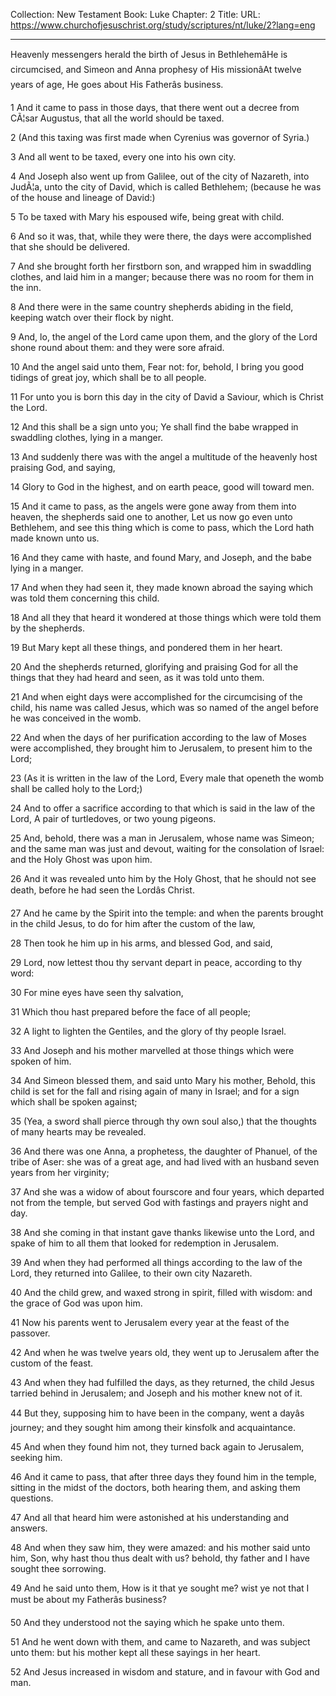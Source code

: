 Collection: New Testament
Book: Luke
Chapter: 2
Title: 
URL: https://www.churchofjesuschrist.org/study/scriptures/nt/luke/2?lang=eng

---

Heavenly messengers herald the birth of Jesus in BethlehemâHe is circumcised, and Simeon and Anna prophesy of His missionâAt twelve years of age, He goes about His Fatherâs business.

1 And it came to pass in those days, that there went out a decree from CÃ¦sar Augustus, that all the world should be taxed.

2 (And this taxing was first made when Cyrenius was governor of Syria.)

3 And all went to be taxed, every one into his own city.

4 And Joseph also went up from Galilee, out of the city of Nazareth, into JudÃ¦a, unto the city of David, which is called Bethlehem; (because he was of the house and lineage of David:)

5 To be taxed with Mary his espoused wife, being great with child.

6 And so it was, that, while they were there, the days were accomplished that she should be delivered.

7 And she brought forth her firstborn son, and wrapped him in swaddling clothes, and laid him in a manger; because there was no room for them in the inn.

8 And there were in the same country shepherds abiding in the field, keeping watch over their flock by night.

9 And, lo, the angel of the Lord came upon them, and the glory of the Lord shone round about them: and they were sore afraid.

10 And the angel said unto them, Fear not: for, behold, I bring you good tidings of great joy, which shall be to all people.

11 For unto you is born this day in the city of David a Saviour, which is Christ the Lord.

12 And this shall be a sign unto you; Ye shall find the babe wrapped in swaddling clothes, lying in a manger.

13 And suddenly there was with the angel a multitude of the heavenly host praising God, and saying,

14 Glory to God in the highest, and on earth peace, good will toward men.

15 And it came to pass, as the angels were gone away from them into heaven, the shepherds said one to another, Let us now go even unto Bethlehem, and see this thing which is come to pass, which the Lord hath made known unto us.

16 And they came with haste, and found Mary, and Joseph, and the babe lying in a manger.

17 And when they had seen it, they made known abroad the saying which was told them concerning this child.

18 And all they that heard it wondered at those things which were told them by the shepherds.

19 But Mary kept all these things, and pondered them in her heart.

20 And the shepherds returned, glorifying and praising God for all the things that they had heard and seen, as it was told unto them.

21 And when eight days were accomplished for the circumcising of the child, his name was called Jesus, which was so named of the angel before he was conceived in the womb.

22 And when the days of her purification according to the law of Moses were accomplished, they brought him to Jerusalem, to present him to the Lord;

23 (As it is written in the law of the Lord, Every male that openeth the womb shall be called holy to the Lord;)

24 And to offer a sacrifice according to that which is said in the law of the Lord, A pair of turtledoves, or two young pigeons.

25 And, behold, there was a man in Jerusalem, whose name was Simeon; and the same man was just and devout, waiting for the consolation of Israel: and the Holy Ghost was upon him.

26 And it was revealed unto him by the Holy Ghost, that he should not see death, before he had seen the Lordâs Christ.

27 And he came by the Spirit into the temple: and when the parents brought in the child Jesus, to do for him after the custom of the law,

28 Then took he him up in his arms, and blessed God, and said,

29 Lord, now lettest thou thy servant depart in peace, according to thy word:

30 For mine eyes have seen thy salvation,

31 Which thou hast prepared before the face of all people;

32 A light to lighten the Gentiles, and the glory of thy people Israel.

33 And Joseph and his mother marvelled at those things which were spoken of him.

34 And Simeon blessed them, and said unto Mary his mother, Behold, this child is set for the fall and rising again of many in Israel; and for a sign which shall be spoken against;

35 (Yea, a sword shall pierce through thy own soul also,) that the thoughts of many hearts may be revealed.

36 And there was one Anna, a prophetess, the daughter of Phanuel, of the tribe of Aser: she was of a great age, and had lived with an husband seven years from her virginity;

37 And she was a widow of about fourscore and four years, which departed not from the temple, but served God with fastings and prayers night and day.

38 And she coming in that instant gave thanks likewise unto the Lord, and spake of him to all them that looked for redemption in Jerusalem.

39 And when they had performed all things according to the law of the Lord, they returned into Galilee, to their own city Nazareth.

40 And the child grew, and waxed strong in spirit, filled with wisdom: and the grace of God was upon him.

41 Now his parents went to Jerusalem every year at the feast of the passover.

42 And when he was twelve years old, they went up to Jerusalem after the custom of the feast.

43 And when they had fulfilled the days, as they returned, the child Jesus tarried behind in Jerusalem; and Joseph and his mother knew not of it.

44 But they, supposing him to have been in the company, went a dayâs journey; and they sought him among their kinsfolk and acquaintance.

45 And when they found him not, they turned back again to Jerusalem, seeking him.

46 And it came to pass, that after three days they found him in the temple, sitting in the midst of the doctors, both hearing them, and asking them questions.

47 And all that heard him were astonished at his understanding and answers.

48 And when they saw him, they were amazed: and his mother said unto him, Son, why hast thou thus dealt with us? behold, thy father and I have sought thee sorrowing.

49 And he said unto them, How is it that ye sought me? wist ye not that I must be about my Fatherâs business?

50 And they understood not the saying which he spake unto them.

51 And he went down with them, and came to Nazareth, and was subject unto them: but his mother kept all these sayings in her heart.

52 And Jesus increased in wisdom and stature, and in favour with God and man.
